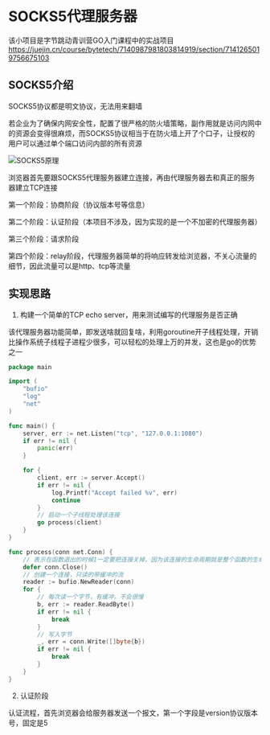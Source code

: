 # SOCKS5代理服务器

该小项目是字节跳动青训营GO入门课程中的实战项目<https://juejin.cn/course/bytetech/7140987981803814919/section/7141265019756675103>

## SOCKS5介绍

SOCKS5协议都是明文协议，无法用来翻墙

若企业为了确保内网安全性，配置了很严格的防火墙策略，副作用就是访问内网中的资源会变得很麻烦，而SOCKS5协议相当于在防火墙上开了个口子，让授权的用户可以通过单个端口访问内部的所有资源

![SOCKS5原理](../images/socks5yuanli.jpg)

浏览器首先要跟SOCKS5代理服务器建立连接，再由代理服务器去和真正的服务器建立TCP连接

第一个阶段：协商阶段（协议版本号等信息）

第二个阶段：认证阶段（本项目不涉及，因为实现的是一个不加密的代理服务器）

第三个阶段：请求阶段

第四个阶段：relay阶段，代理服务器简单的将响应转发给浏览器，不关心流量的细节，因此流量可以是http、tcp等流量

## 实现思路

1. 构建一个简单的TCP echo server，用来测试编写的代理服务是否正确

该代理服务器功能简单，即发送啥就回复啥，利用goroutine开子线程处理，开销比操作系统子线程子进程少很多，可以轻松的处理上万的并发，这也是go的优势之一

```go
package main

import (
	"bufio"
	"log"
	"net"
)

func main() {
	server, err := net.Listen("tcp", "127.0.0.1:1080")
	if err != nil {
		panic(err)
	}

	for {
		client, err := server.Accept()
		if err != nil {
			log.Printf("Accept failed %v", err)
			continue
		}
		// 启动一个子线程处理该连接
		go process(client)
	}
}

func process(conn net.Conn) {
	// 表示在函数退出的时候1一定要把连接关掉，因为该连接的生命周期就是整个函数的生命周期
	defer conn.Close()
	// 创建一个连接，只读的带缓冲的流
	reader := bufio.NewReader(conn)
	for {
		// 每次读一个字节，有缓冲，不会很慢
		b, err := reader.ReadByte()
		if err != nil {
			break
		}
		// 写入字节
		_, err = conn.Write([]byte{b})
		if err != nil {
			break
		}
	}
}
```

2. 认证阶段

认证流程，首先浏览器会给服务器发送一个报文，第一个字段是version协议版本号，固定是5

